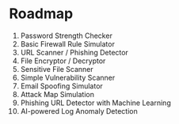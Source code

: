 # Roadmap

1. Password Strength Checker
2. Basic Firewall Rule Simulator
3. URL Scanner / Phishing Detector
4. File Encryptor / Decryptor
5. Sensitive File Scanner
6. Simple Vulnerability Scanner
7. Email Spoofing Simulator
8. Attack Map Simulation
9. Phishing URL Detector with Machine Learning
10. AI-powered Log Anomaly Detection
